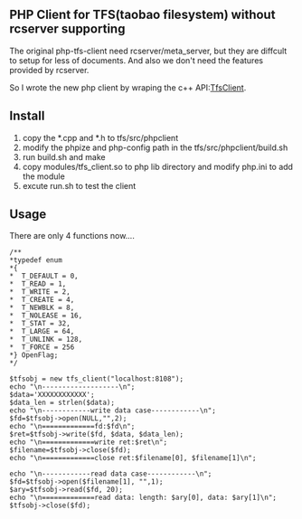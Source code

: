 PHP Client for TFS(taobao filesystem) without rcserver supporting
-----------------

The original php-tfs-client need rcserver/meta_server, but they are diffcult to
setup for less of documents. And also we don't need the features provided by
rcserver.

So I wrote the new php client by wraping the c++ API:[TfsClient](http://code.taobao.org/p/tfs/wiki/cclient/).

Install
-----------------
1. copy the *.cpp and *.h to tfs/src/phpclient
2. modify the phpize and php-config path in the tfs/src/phpclient/build.sh
3. run build.sh and make
4. copy modules/tfs_client.so to php lib directory and modify php.ini to add
   the module
5. excute run.sh to test the client

Usage
----------------
There are only 4 functions now....
    
    /**
    *typedef enum
    *{
    *  T_DEFAULT = 0,
    *  T_READ = 1,
    *  T_WRITE = 2,
    *  T_CREATE = 4,
    *  T_NEWBLK = 8,
    *  T_NOLEASE = 16,
    *  T_STAT = 32,
    *  T_LARGE = 64,
    *  T_UNLINK = 128,
    *  T_FORCE = 256
    *} OpenFlag;
    */

    $tfsobj = new tfs_client("localhost:8108");
    echo "\n-------------------\n";
    $data='XXXXXXXXXXXX';
    $data_len = strlen($data);
    echo "\n------------write data case------------\n";
    $fd=$tfsobj->open(NULL,"",2);
    echo "\n=============fd:$fd\n";
    $ret=$tfsobj->write($fd, $data, $data_len);
    echo "\n=============write ret:$ret\n";
    $filename=$tfsobj->close($fd);
    echo "\n=============close ret:$filename[0], $filename[1]\n";
    
    echo "\n------------read data case------------\n";
    $fd=$tfsobj->open($filename[1], "",1);
    $ary=$tfsobj->read($fd, 20);
    echo "\n=============read data: length: $ary[0], data: $ary[1]\n";
    $tfsobj->close($fd);
    
